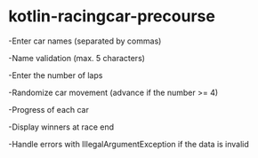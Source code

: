 # kotlin-racingcar-precourse

-Enter car names (separated by commas)

-Name validation (max. 5 characters)

-Enter the number of laps

-Randomize car movement (advance if the number >= 4)

-Progress of each car

-Display winners at race end

-Handle errors with IllegalArgumentException if the data is invalid